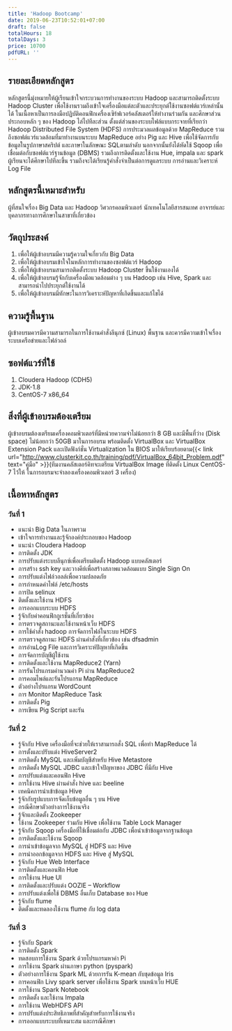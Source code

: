 ```yaml
---
title: 'Hadoop Bootcamp'
date: 2019-06-23T10:52:01+07:00
draft: false
totalHours: 18
totalDays: 3
price: 10700
pdfURL: ''
---
```


## รายละเอียดหลักสูตร

หลักสูตรนี้มุ่งหมายให้ผู้เรียนเข้าใจกระบวนการทำงานของระบบ Hadoop และสามารถติดตั้งระบบ Hadoop Cluster เพื่อใช้งานรวมถึงเข้าใจเครื่องมือแต่ละตัวและประยุกต์ใช้งานซอฟต์แวร์เหล่านั้นได้ ในเนื้อหาเป็นการลงมือปฏิบัติคอนฟิกเครื่องเซิร์ฟเวอร์คลัสเตอร์ให้ทำงานร่วมกัน และศึกษาส่วนประกอบหลัก ๆ ของ Hadoop ไล่ไปทีละส่วน ตั้งแต่ส่วนของระบบไฟล์แบบกระจายที่เรียกว่า Hadoop Distributed File System (HDFS) การประมวลผลข้อมูลด้วย MapReduce รวมถึงซอฟต์แวร์แวดล้อมที่มาทำงานบนระบบ MapReduce อย่าง Pig และ Hive เพื่อใช้จัดการกับข้อมูลในรูปภาษาสคริปต์ และภาษาในลักษณะ SQLตามลำดับ นอกจากนั้นยังได้หัดใช้ Sqoop เพื่อเชื่อมต่อกับซอฟต์แวร์ฐานข้อมูล (DBMS) รวมถึงการติดตั้งและใช้งาน Hue, impala และ spark ผู้เรียนจะได้ศึกษาไปทีละขึ้น รวมถึงจะได้เรียนรู้คำสั่งจำเป็นต่อการดูแลระบบ การอ่านและวิเคราะห์ Log File

## หลักสูตรนี้เหมาะสำหรับ

ผู้ที่สนใจเรื่อง Big Data และ Hadoop วิศวกรคอมพิวเตอร์ นักเทคโนโลยีสารสนเทศ อาจารย์และบุคลากรทางการศึกษาในสาขาที่เกี่ยวข้อง

## วัตถุประสงค์

1. เพื่อให้ผู้เข้าอบรมมีความรู้ความใจเกี่ยวกับ Big Data
2. เพื่อให้ผู้เข้าอบรมเข้าใจในหลักการทำงานของซอฟต์แวร์ Hadoop
3. เพื่อให้ผู้เข้าอบรมสามารถติดตั้งระบบ Hadoop Cluster ขึ้นใช้งานเองได้
4. เพื่อให้ผู้เข้าอบรมรู้จักกับเครื่องมือแวดล้อมต่าง ๆ บน Hadoop เช่น Hive, Spark และสามารถนำไปประยุกต์ใช้งานได้
5. เพื่อให้ผู้เข้าอบรมมีทักษะในการวิเคราะห์ปัญหาที่เกิดขึ้นและแก้ไขได้

## ความรู้พื้นฐาน

ผู้เข้าอบรมควรมีความสามารถในการใช้งานคำสั่งลีนุกซ์ (Linux) พื้นฐาน และควรมีความเข้าใจเรื่องระบบเครือข่ายและไฟล์วอล์

## ซอฟต์แวร์ที่ใช้

1. Cloudera Hadoop (CDH5)
2. JDK-1.8
3. CentOS-7 x86_64

## สิ่งที่ผู้เข้าอบรมต้องเตรียม

ผู้เข้าอบรมต้องเตรียมเครื่องคอมพิวเตอร์ที่มีหน่วยความจำไม่น้อยกว่า 8 GB และมีพื้นที่ว่าง (Disk space) ไม่น้อยกว่า 50GB มาในการอบรม พร้อมติดตั้ง VirtualBox และ VirtualBox Extension Pack และเปิดฟังก์ชั่น Virtualization ใน BIOS มาให้เรียบร้อยตาม{{< link url="http://www.clusterkit.co.th/training/pdf/VirtualBox_64bit_Problem.pdf" text="คู่มือ" >}}(ทีมงานคลัสเตอร์คิทจะเตรียม VirtualBox Image ที่ติดตั้ง Linux CentOS-7 ไว้ให้ ในการอบรมจะจำลองเครื่องคอมพิวเตอร์ 3 เครื่อง)

## เนื้อหาหลักสูตร

### วันที่ 1

- แนะนำ Big Data ในภาพรวม
- เข้าใจการทำงานและรู้จักองค์ประกอบของ Hadoop
- แนะนำ Cloudera Hadoop
- การติดตั้ง JDK
- การปรับแต่งระบบลีนุกซ์เพื่อเตรียมติดตั้ง Hadoop แบบคลัสเตอร์
- การสร้าง ssh key และวางคีย์เพื่อสร้างสภาพแวดล้อมแบบ Single Sign On
- การปรับแต่งไฟล์วอลล์เพื่อความปลอดภัย
- การกำหนดค่าไฟล์ /etc/hosts
- การปิด selinux
- ติดตั้งและใช้งาน HDFS
- การออกแบบระบบ HDFS
- รู้จักกับค่าคอนฟิกกูเรชั่นที่เกี่ยวข้อง
- การตรวจดูสถานะและใช้งานหน้าเว็บ HDFS
- การใช้คำสั่ง hadoop การจัดการไฟล์ในระบบ HDFS
- การตรวจดูสถานะ HDFS ผ่านคำสั่งที่เกี่ยวข้อง เช่น dfsadmin
- การอ่านLog File และการวิเคราะห์ปัญหาที่เกิดขึ้น
- การจัดการบัญชีผู้ใช้งาน
- การติดตั้งและใช้งาน MapReduce2 (Yarn)
- การรันโปรแกรมคำนวณค่า Pi ผ่าน MapReduce2
- การคอมไพล์และรันโปรแกรม MapReduce
- ตัวอย่างโปรแกรม WordCount
- การ Monitor MapReduce Task
- การติดตั้ง Pig
- การเขียน Pig Script และรัน

### วันที่ 2

- รู้จักกับ Hive เครื่องมือที่จะช่วยให้เราสามารถสั่ง SQL เพื่อทำ MapReduce ได้
- การตั้งและปรับแต่ง HiveServer2
- การติดตั้ง MySQL และเพิ่มบัญชีสำหรับ Hive Metastore
- การติดตั้ง MySQL JDBC และเข้าใจปัญหาของ JDBC ที่มีกับ Hive
- การปรับแต่งและคอนฟิก Hive
- การใช้งาน Hive ผ่านคำสั่ง hive และ beeline
- เทคนิคการนำเข้าข้อมูล Hive
- รู้จักกับรูปแบบการจัดเก็บข้อมูลอื่น ๆ บน Hive
- กรณีศึกษาตัวอย่างการใช้งานจริง
- รู้จักและติดตั้ง Zookeeper
- ใช้งาน Zookeeper ร่วมกับ Hive เพื่อใช้งาน Table Lock Manager
- รู้จักกับ Sqoop เครื่องมือที่ใช้เชื่อมต่อกับ JDBC เพื่อนำเข้าข้อมูลจากฐานข้อมูล
- การติดตั้งและใช้งาน Sqoop
- การนำเข้าข้อมูลจาก MySQL สู่ HDFS และ Hive
- การนำออกข้อมูลจาก HDFS และ Hive สู่ MySQL
- รู้จักกับ Hue Web Interface
- การติดตั้งและคอนฟิก Hue
- การใช้งาน Hue UI
- การติดตั้งและปรับแต่ง OOZIE – Workflow
- การปรับแต่งเพื่อใช้ DBMS อื่นเก็บ Database ของ Hue
- รู้จักกับ flume
- ติดตั้งและทดลองใช้งาน flume กับ log data

### วันที่ 3

- รู้จักกับ Spark
- การติดตั้ง Spark
- ทดสอบการใช้งาน Spark ด้วยโปรแกรมหาค่า Pi
- การใช้งาน Spark ผ่านภาษา python (pyspark)
- ตัวอย่างการใช้งาน Spark ML ด้วยการรัน K-mean กับชุดข้อมูล Iris
- การคอนฟิก Livy spark server เพื่อใช้งาน Spark บนหน้าเว็บ HUE
- การใช้งาน Spark Notebook
- การติดตั้ง และใช้งาน Impala
- การใช้งาน WebHDFS API
- การปรับแต่งประสิทธิภาพที่สำคัญสำหรับการใช้งานจริง
- การออกแบบระบบที่เหมาะสม และกรณีศึกษา
